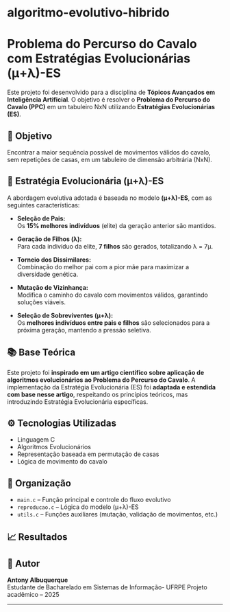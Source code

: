 # algoritmo-evolutivo-hibrido

# Problema do Percurso do Cavalo com Estratégias Evolucionárias (μ+λ)-ES

Este projeto foi desenvolvido para a disciplina de **Tópicos Avançados em Inteligência Artificial**. O objetivo é resolver o **Problema do Percurso do Cavalo (PPC)** em um tabuleiro NxN utilizando **Estratégias Evolucionárias (ES)**.

## 📌 Objetivo

Encontrar a maior sequência possível de movimentos válidos do cavalo, sem repetições de casas, em um tabuleiro de dimensão arbitrária (NxN).

## 🧬 Estratégia Evolucionária (μ+λ)-ES

A abordagem evolutiva adotada é baseada no modelo **(μ+λ)-ES**, com as seguintes características:

- **Seleção de Pais:**  
  Os **15% melhores indivíduos** (elite) da geração anterior são mantidos.

- **Geração de Filhos (λ):**  
  Para cada indivíduo da elite, **7 filhos** são gerados, totalizando λ = 7μ.

- **Torneio dos Dissimilares:**  
  Combinação do melhor pai com a pior mãe para maximizar a diversidade genética.

- **Mutação de Vizinhança:**  
  Modifica o caminho do cavalo com movimentos válidos, garantindo soluções viáveis.

- **Seleção de Sobreviventes (μ+λ):**  
  Os **melhores indivíduos entre pais e filhos** são selecionados para a próxima geração, mantendo a pressão seletiva.

## 📚 Base Teórica

Este projeto foi **inspirado em um artigo científico sobre aplicação de algoritmos evolucionários ao Problema do Percurso do Cavalo**. A implementação da Estratégia Evolucionária (ES) foi **adaptada e estendida com base nesse artigo**, respeitando os princípios teóricos, mas introduzindo Estratégia Evolucionária específicas.

## ⚙️ Tecnologias Utilizadas

- Linguagem C  
- Algoritmos Evolucionários  
- Representação baseada em permutação de casas  
- Lógica de movimento do cavalo

## 📁 Organização

- `main.c` – Função principal e controle do fluxo evolutivo  
- `reproducao.c` – Lógica do modelo (μ+λ)-ES  
- `utils.c` – Funções auxiliares (mutação, validação de movimentos, etc.)  

## 📈 Resultados



## 👤 Autor

**Antony Albuquerque**  
Estudante de Bacharelado em Sistemas de Informação- UFRPE
Projeto acadêmico – 2025

---
